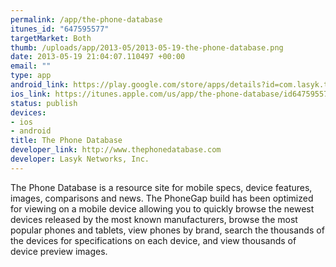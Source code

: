 ```yaml
--- 
permalink: /app/the-phone-database
itunes_id: "647595577"
targetMarket: Both
thumb: /uploads/app/2013-05/2013-05-19-the-phone-database.png
date: 2013-05-19 21:04:07.110497 +00:00
email: ""
type: app
android_link: https://play.google.com/store/apps/details?id=com.lasyk.tpdb
ios_link: https://itunes.apple.com/us/app/the-phone-database/id647595577?ls=1%26mt=8
status: publish
devices: 
- ios
- android
title: The Phone Database
developer_link: http://www.thephonedatabase.com
developer: Lasyk Networks, Inc.
---
```


The Phone Database is a resource site for mobile specs, device features, images, comparisons and news. The PhoneGap build has been optimized for viewing on a mobile device allowing you to quickly browse the newest devices released by the most known manufacturers, browse the most popular phones and tablets, view phones by brand, search the thousands of the devices for specifications on each device, and view thousands of device preview images.
